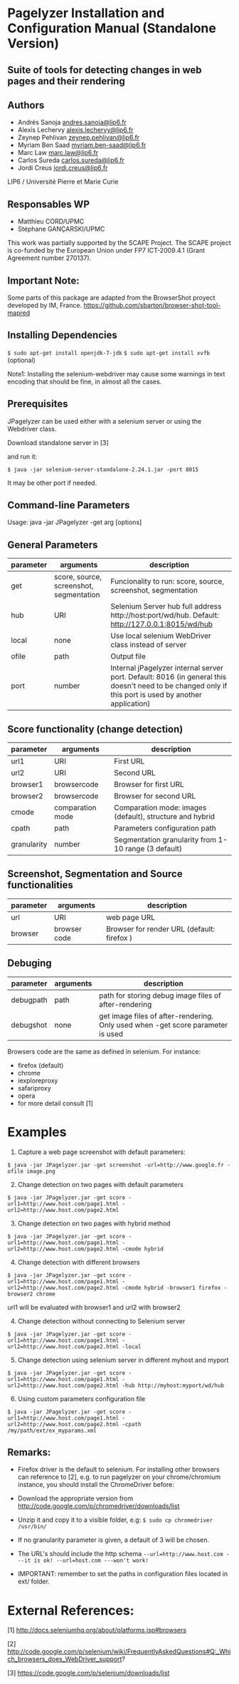 Pagelyzer Installation and Configuration Manual (Standalone Version)
====================================================================

Suite of tools for detecting changes in web pages and their rendering
---------------------------------------------------------------------

Authors
-------
* Andrés Sanoja <andres.sanoja@lip6.fr>
* Alexis Lechervy <alexis.lechervy@lip6.fr> 
* Zeynep Pehlivan <zeynep.pehlivan@lip6.fr>
* Myriam Ben Saad <myriam.ben-saad@lip6.fr>
* Marc Law <marc.law@lip6.fr>
* Carlos Sureda <carlos.sureda@lip6.fr>
* Jordi Creus <jordi.creus@lip6.fr>

LIP6 / Université Pierre et Marie Curie

Responsables WP
---------------

* Matthieu CORD/UPMC
* Stéphane GANÇARSKI/UPMC

This work was partially supported by the SCAPE Project. The SCAPE project is co-funded
by the European Union under FP7 ICT-2009.4.1 (Grant Agreement number 270137).

Important Note:
----------------
Some parts of this package are adapted from the BrowserShot proyect developed by IM, France. https://github.com/sbarton/browser-shot-tool-mapred


## Installing Dependencies

`$ sudo apt-get install openjdk-7-jdk`
`$ sudo apt-get install xvfb` (optional)

Note1: Installing the selenium-webdriver may cause some warnings in text encoding that should be
fine, in almost all the cases.

## Prerequisites

JPagelyzer can be used either with a selenium server or using the Webdriver class.

Download standalone server in [3]

and run it:

`$ java -jar selenium-server-standalone-2.24.1.jar -port 8015`

It may be other port if needed.

## Command-line Parameters


Usage: java -jar JPagelyzer -get arg [options]

General Parameters
---------------- 
 
 | parameter 	| arguments 							  	| description 													|  
 | ------------ | ----------------------------------------- | ------------------------------------------------------------- |  
 | get 			| score, source, screenshot, segmentation 	| Funcionality to run: score, source, screenshot, segmentation 	|  
 | hub			| URI										| Selenium Server hub full address http://host:port/wd/hub. Default: http://127.0.0.1:8015/wd/hub |  
 | local        | none | Use local selenium WebDriver class instead of server |  
 | ofile 		| path |     Output file  |  
 | port			| number |      Internal jPagelyzer internal server port. Default: 8016 (in general this doesn't need to be changed only if this port is used by another application)  |  
  
Score functionality (change detection)
---------------------------------------
 
 | parameter 	| arguments 							  	| description 													|
 | ------------ | ----------------------------------------- | ------------------------------------------------------------- |  
 | url1 | URI | First URL |
 | url2 | URI | Second URL |
 | browser1 | browsercode |	Browser for first URL  |
 | browser2 | browsercode |	Browser for second URL  |
 | cmode | comparation mode | Comparation mode: images (default), structure and hybrid |
 | cpath | path | Parameters configuration path  |
 | granularity | number | Segmentation granularity from 1-10 range (3 default)  |
 
Screenshot, Segmentation and Source functionalities
-----------------------------------------------------  
 
 | parameter 	| arguments 							  	| description 													|
 | ------------ | ----------------------------------------- | ------------------------------------------------------------- |  
 | url | URI | web page URL | 
 | browser |  browser code | Browser for render URL (default: firefox )   | 

Debuging
------------------ 
| parameter 	| arguments 							  	| description 													|
| ------------ | ----------------------------------------- | ------------------------------------------------------------- |  
| debugpath |  path | path for storing debug image files of after-rendering  | 
| debugshot | none | get image files of after-rendering. Only used when -get score parameter is used  | 

Browsers code are the same as defined in selenium. For instance:  
* firefox (default)
* chrome
* iexploreproxy
* safariproxy
* opera
* for more detail consult [1]

# Examples

1. Capture a web page screenshot with default parameters:

`$ java -jar JPagelyzer.jar -get screenshot -url=http://www.google.fr -ofile image.png`

2. Change detection on two pages with default parameters

`$ java -jar JPagelyzer.jar -get score -url1=http://www.host.com/page1.html -url2=http://www.host.com/page2.html`

3. Change detection on two pages with hybrid method

`$ java -jar JPagelyzer.jar -get score -url1=http://www.host.com/page1.html -url2=http://www.host.com/page2.html -cmode hybrid`

4. Change detection with different browsers

`$ java -jar JPagelyzer.jar -get score -url1=http://www.host.com/page1.html -url2=http://www.host.com/page2.html -cmode hybrid -browser1 firefox -browser2 chrome`

url1 will be evaluated with browser1 and url2 with browser2

4. Change detection without connecting to Selenium server

`$ java -jar JPagelyzer.jar -get score -url1=http://www.host.com/page1.html -url2=http://www.host.com/page2.html -local`

5. Change detection using selenium server in different myhost and myport

`$ java -jar JPagelyzer.jar -get score -url1=http://www.host.com/page1.html -url2=http://www.host.com/page2.html -hub http://myhost:myport/wd/hub`

6. Using custom parameters configuration file

`$ java -jar JPagelyzer.jar -get score -url1=http://www.host.com/page1.html -url2=http://www.host.com/page2.html -cpath /my/path/ext/ex_myparams.xml`


## Remarks:
* Firefox driver is the default to selenium. For installing other browsers can reference to [2],
e.g. to run pagelyzer on your chrome/chromium instance, you should install the ChromeDriver before:
* Download the appropriate version from http://code.google.com/p/chromedriver/downloads/list 
* Unzip it and copy it to a visible folder, e.g:
  `$ sudo cp chromedriver /usr/bin/`

* If no granularity parameter is given, a default of 3 will be chosen.
* The URL's should include the http schema
`--url=http://www.host.com ---it is ok!
 --url=host.com ---won't work!`

* IMPORTANT: remember to set the paths in configuration files located in ext/ folder.

# External References:

[1] http://docs.seleniumhq.org/about/platforms.jsp#browsers  

[2] http://code.google.com/p/selenium/wiki/FrequentlyAskedQuestions#Q:_Which_browsers_does_WebDriver_support?  

[3] https://code.google.com/p/selenium/downloads/list  
